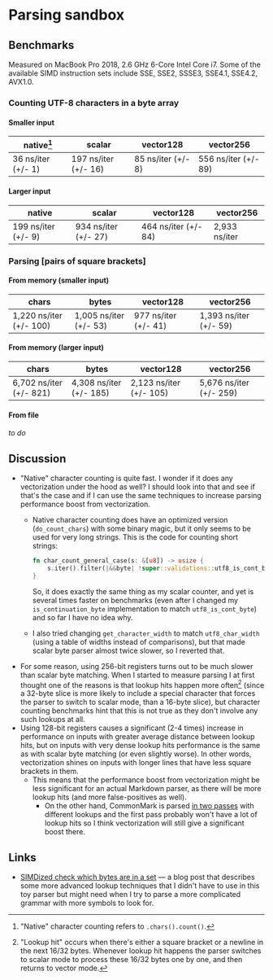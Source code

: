 # Parsing sandbox

## Benchmarks

Measured on MacBook Pro 2018, 2.6 GHz 6-Core Intel Core i7. Some of the available SIMD instruction sets include SSE, SSE2, SSSE3, SSE4.1, SSE4.2, AVX1.0.

### Counting UTF-8 characters in a byte array

#### Smaller input

| native[^1]         | scalar               | vector128          | vector256            |
|--------------------|----------------------|--------------------|----------------------|
| 36 ns/iter (+/- 1) | 197 ns/iter (+/- 16) | 85 ns/iter (+/- 8) | 556 ns/iter (+/- 89) |

#### Larger input

| native              | scalar               | vector128            | vector256     |
|---------------------|----------------------|----------------------|---------------|
| 199 ns/iter (+/- 9) | 934 ns/iter (+/- 27) | 464 ns/iter (+/- 84) | 2,933 ns/iter |

### Parsing \[pairs of square brackets\]

#### From memory (smaller input)

| chars                   | bytes                  | vector128            | vector256              |
|-------------------------|------------------------|----------------------|------------------------|
| 1,220 ns/iter (+/- 100) | 1,005 ns/iter (+/- 53) | 977 ns/iter (+/- 41) | 1,393 ns/iter (+/- 59) |

#### From memory (larger input)

| chars                   | bytes                   | vector128               | vector256               |
|-------------------------|-------------------------|-------------------------|-------------------------|
| 6,702 ns/iter (+/- 821) | 4,308 ns/iter (+/- 185) | 2,123 ns/iter (+/- 105) | 5,676 ns/iter (+/- 259) |

#### From file

_to do_

## Discussion

- "Native" character counting is quite fast. I wonder if it does any vectorization under the hood as well? I should look into that and see if that's the case and if I can use the same techniques to increase parsing performance boost from vectorization.
  - Native character counting does have an optimized version (`do_count_chars`) with some binary magic, but it only seems to be used for very long strings. This is the code for counting short strings:

    ```rust
    fn char_count_general_case(s: &[u8]) -> usize {
        s.iter().filter(|&&byte| !super::validations::utf8_is_cont_byte(byte)).count()
    }
    ```

    So, it does exactly the same thing as my scalar counter, and yet is several times faster on benchmarks (even after I changed my `is_continuation_byte` implementation to match `utf8_is_cont_byte`) and so far I have no idea why.
  - I also tried changing `get_character_width` to match `utf8_char_width` (using a table of widths instead of comparisons), but that made scalar byte parser almost twice slower, so I reverted that.
- For some reason, using 256-bit registers turns out to be much slower than scalar byte matching. When I started to measure parsing I at first thought one of the reasons is that lookup hits happen more often[^2] (since a 32-byte slice is more likely to include a special character that forces the parser to switch to scalar mode, than a 16-byte slice), but character counting benchmarks hint that this is not true as they don't involve any such lookups at all.
- Using 128-bit registers causes a significant (2-4 times) increase in performance on inputs with greater average distance between lookup hits, but on inputs with very dense lookup hits performance is the same as with scalar byte matching (or even slightly worse). In other words, vectorization shines on inputs with longer lines that have less square brackets in them.
  - This means that the performance boost from vectorization might be less significant for an actual Markdown parser, as there will be more lookup hits (and more false-positives as well).
    - On the other hand, CommonMark is parsed [in two passes](https://spec.commonmark.org/0.30/#appendix-a-parsing-strategy) with different lookups and the first pass probably won't have a lot of lookup hits so I think vectorization will still give a significant boost there.

## Links

- [SIMDized check which bytes are in a set](http://0x80.pl/articles/simd-byte-lookup.html) — a blog post that describes some more advanced lookup techniques that I didn't have to use in this toy parser but might need when I try to parse a more complicated grammar with more symbols to look for.

[^1]: "Native" character counting refers to `.chars().count()`.

[^2]: "Lookup hit" occurs when there's either a square bracket or a newline in the next 16/32 bytes. Whenever lookup hit happens the parser switches to scalar mode to process these 16/32 bytes one by one, and then returns to vector mode.
